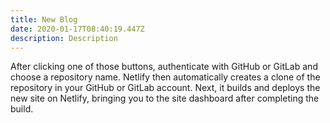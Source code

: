 ```yaml
---
title: New Blog
date: 2020-01-17T08:40:19.447Z
description: Description
---
```

After clicking one of those buttons, authenticate with GitHub or GitLab and choose a repository name. Netlify then automatically creates a clone of the repository in your GitHub or GitLab account. Next, it builds and deploys the new site on Netlify, bringing you to the site dashboard after completing the build.
